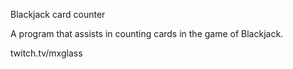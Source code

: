 Blackjack card counter

A program that assists in counting cards in the game of Blackjack.

twitch.tv/mxglass
